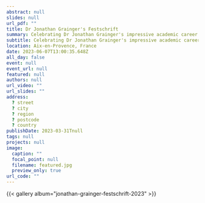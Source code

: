 ```yaml
---
abstract: null
slides: null
url_pdf: ""
title: Dr Jonathan Grainger's Festschrift
summary: Celebrating Dr Jonathan Grainger's impressive academic career.
subtitle: Celebrating Dr Jonathan Grainger's impressive academic career.
location: Aix-en-Provence, France
date: 2023-06-07T13:00:35.648Z
all_day: false
event: null
event_url: null
featured: null
authors: null
url_video: ""
url_slides: ""
address:
  ? street
  ? city
  ? region
  ? postcode
  ? country
publishDate: 2023-03-31Tnull
tags: null
projects: null
image:
  caption: ""
  focal_point: null
  filename: featured.jpg
  preview_only: true
url_code: ""
---
```


{{< gallery album="jonathan-grainger-festschrift-2023" >}}
